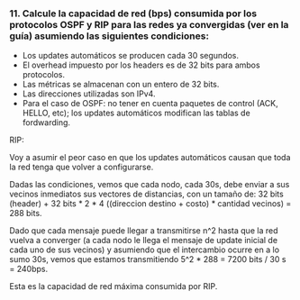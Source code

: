 ### 11. Calcule la capacidad de red (bps) consumida por los protocolos OSPF y RIP para las redes ya convergidas (ver en la guía) asumiendo las siguientes condiciones:

- Los updates automáticos se producen cada 30 segundos.
- El overhead impuesto por los headers es de 32 bits para ambos protocolos.
- Las métricas se almacenan con un entero de 32 bits.
- Las direcciones utilizadas son IPv4.
- Para el caso de OSPF: no tener en cuenta paquetes de control (ACK, HELLO, etc); los updates
automáticos modifican las tablas de fordwarding.


RIP:

Voy a asumir el peor caso en que los updates automáticos causan que toda la red tenga que volver a configurarse.

Dadas las condiciones, vemos que cada nodo, cada 30s, debe enviar a sus vecinos inmediatos sus vectores de distancias, con un tamaño de: 32 bits (header) + 32 bits * 2 * 4 ((direccion destino + costo) * cantidad vecinos) = 288 bits.

Dado que cada mensaje puede llegar a transmitirse n^2 hasta que la red vuelva a converger (a cada nodo le llega el mensaje de update inicial de cada uno de sus vecinos) y asumiendo que el intercambio ocurre en a lo sumo 30s, vemos que estamos transmitiendo 5^2 * 288 = 7200 bits / 30 s  = 240bps. 

Esta es la capacidad de red máxima consumida por RIP. 

